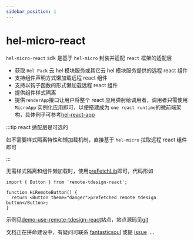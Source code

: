 ```yaml
---
sidebar_position: 1
---
```


# hel-micro-react

`hel-micro-react` sdk 是基于 `hel-micro` 封装并适配 `react` 框架的适配层

- 获取 `Hel Pack` 云 hel 模块服务或其它云 hel 模块服务提供的远程 react 组件
- 支持组件声明方式懒加载远程 react 组件
- 支持以钩子函数的形式懒加载远程 react 组件
- 提供组件样式隔离
- 提供`renderApp`接口让用户将整个 react 应用弹射给调用者，调用者只需使用 `MicroApp` 实例化应用即可，以便搭建成为 `one react runtime`的微前端架构，具体例子可参考[hel-react-app](https://www.to-be-added.com/coming-soon)

:::tip react 适配层是可选的

如不需要样式隔离特性和懒加载机制，直接基于 `hel-micro` 拉取远程 react 组件即可

:::

无需样式隔离和组件懒加载时，使用[preFetchLib](/docs/api/hel-micro/prefetch-lib#基础用法)即可，代码形如

```tsx
import { Button } from 'remote-tdesign-react';

function HiRemoteButton() {
  return <Button theme="danger">prefetched remote tdesign button</Button>;
}
```

示例见[demo-use-remote-tdesign-react](https://www.to-be-added.com/coming-soon)站点，站点源码见[git](https://www.to-be-added.com/coming-soon)

文档正在拼命建设中，有疑问可联系 [fantasticsoul](https://github.com/fantasticsoul) 或提 [issue](https://github.com/tnfe/hel/issues) ....
